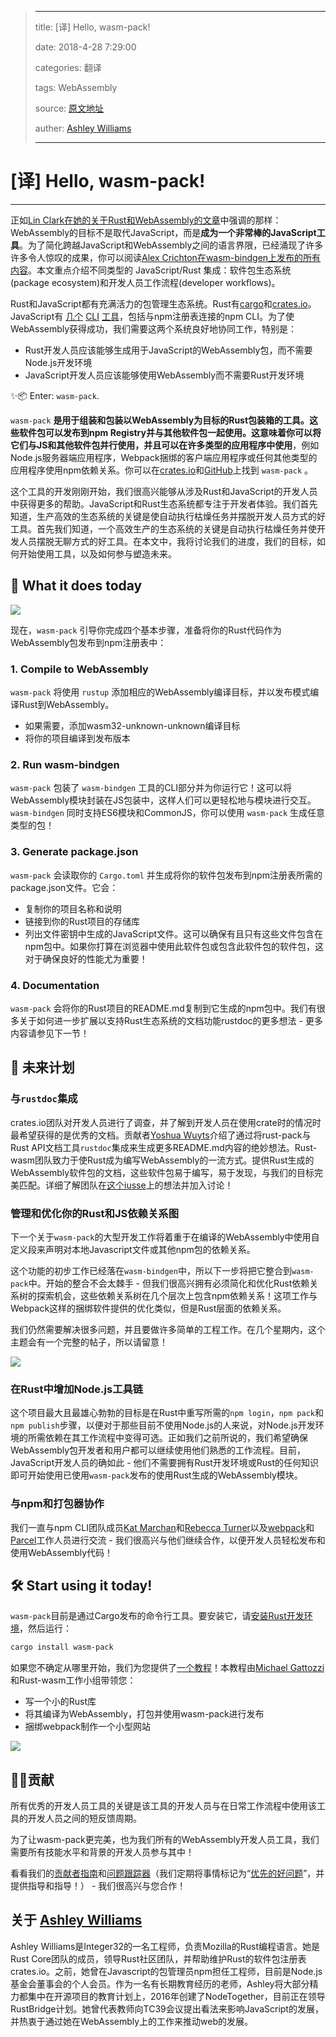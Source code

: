 > ---
>
> title: [译] Hello, wasm-pack!
>
> date: 2018-4-28  7:29:00
>
> categories: 翻译
>
> tags: WebAssembly
>
> source: [原文地址](https://hacks.mozilla.org/2018/04/hello-wasm-pack/?utm_source=dev-newsletter&utm_medium=email&utm_campaign=apr26-2018)
>
> auther: [Ashley Williams](https://github.com/ashleygwilliams)
>
> ---

# [译] Hello, wasm-pack!

---

正如[Lin Clark在她的关于Rust和WebAssembly的文章](https://hacks.mozilla.org/2018/03/making-webassembly-better-for-rust-for-all-languages/)中强调的那样：WebAssembly的目标不是取代JavaScript，而是**成为一个非常棒的JavaScript工具**。为了简化跨越JavaScript和WebAssembly之间的语言界限，已经涌现了许多许多令人惊叹的成果，你可以阅读[Alex Crichton在wasm-bindgen上发布的所有内容](https://hacks.mozilla.org/2018/04/javascript-to-rust-and-back-again-a-wasm-bindgen-tale/)。本文重点介绍不同类型的 JavaScript/Rust 集成：软件包生态系统(package ecosystem)和开发人员工作流程(developer workflows)。

Rust和JavaScript都有充满活力的包管理生态系统。Rust有[cargo](https://github.com/rust-lang/cargo)和[crates.io](https://crates.io/)。JavaScript有 [几个](https://yarnpkg.com/en/) [CLI](https://github.com/pnpm/pnpm) [工具](https://github.com/cnpm/cnpm)，包括与npm注册表连接的npm CLI。为了使WebAssembly获得成功，我们需要这两个系统良好地协同工作，特别是：

- Rust开发人员应该能够生成用于JavaScript的WebAssembly包，而不需要Node.js开发环境
- JavaScript开发人员应该能够使用WebAssembly而不需要Rust开发环境

✨📦 Enter: `wasm-pack`.

`wasm-pack` **是用于组装和包装以WebAssembly为目标的Rust包装箱的工具。这些软件包可以发布到npm Registry并与其他软件包一起使用。这意味着你可以将它们与JS和其他软件包并行使用，并且可以在许多类型的应用程序中使用**，例如Node.js服务器端应用程序，Webpack捆绑的客户端应用程序或任何其他类型的应用程序使用npm依赖关系。你可以在[crates.io](https://crates.io/crates/wasm-pack)和[GitHub](https://github.com/ashleygwilliams/wasm-pack)上找到  `wasm-pack` 。

这个工具的开发刚刚开始，我们很高兴能够从涉及Rust和JavaScript的开发人员中获得更多的帮助。JavaScript和Rust生态系统都专注于开发者体验。我们首先知道，生产高效的生态系统的关键是使自动执行枯燥任务并摆脱开发人员方式的好工具。首先我们知道，一个高效生产的生态系统的关键是自动执行枯燥任务并使开发人员摆脱无聊方式的好工具。在本文中，我将讨论我们的进度，我们的目标，如何开始使用工具，以及如何参与塑造未来。

## 💁 What it does today

![](https://2r4s9p1yi1fa2jd7j43zph8r-wpengine.netdna-ssl.com/files/2018/04/s_A9A8C3816B05444A18E82A6772DDBA985038B68FF6B90B7266556F8069E039E0_1523913938177_wasm-pack2-02.png)

现在，`wasm-pack` 引导你完成四个基本步骤，准备将你的Rust代码作为WebAssembly包发布到npm注册表中：

### 1. Compile to WebAssembly

`wasm-pack` 将使用 `rustup` 添加相应的WebAssembly编译目标，并以发布模式编译Rust到WebAssembly。

- 如果需要，添加wasm32-unknown-unknown编译目标
- 将你的项目编译到发布版本

### 2. Run wasm-bindgen

`wasm-pack` 包装了 `wasm-bindgen` 工具的CLI部分并为你运行它！这可以将WebAssembly模块封装在JS包装中，这样人们可以更轻松地与模块进行交互。`wasm-bindgen` 同时支持ES6模块和CommonJS，你可以使用 `wasm-pack` 生成任意类型的包！

### 3. Generate package.json

`wasm-pack` 会读取你的 `Cargo.toml` 并生成将你的软件包发布到npm注册表所需的package.json文件。它会：

- 复制你的项目名称和说明
- 链接到你的Rust项目的存储库
- 列出文件密钥中生成的JavaScript文件。这可以确保有且只有这些文件包含在npm包中。如果你打算在浏览器中使用此软件包或包含此软件包的软件包，这对于确保良好的性能尤为重要！

### 4. Documentation

`wasm-pack` 会将你的Rust项目的README.md复制到它生成的npm包中。我们有很多关于如何进一步扩展以支持Rust生态系统的文档功能rustdoc的更多想法 - 更多内容请参见下一节！

## 🔮 未来计划

### 与`rustdoc`集成

crates.io团队对开发人员进行了调查，并了解到开发人员在使用crate时的情况时最希望获得的是优秀的文档。贡献者[Yoshua Wuyts](https://github.com/yoshuawuyts)介绍了通过将rust-pack与Rust API文档工具`rustdoc`集成来生成更多README.md内容的绝妙想法。Rust-wasm团队致力于使Rust成为编写WebAssembly的一流方式。提供Rust生成的WebAssembly软件包的文档，这些软件包易于编写，易于发现，与我们的目标完美匹配。详细了解团队在[这个iusse](https://github.com/ashleygwilliams/wasm-pack/issues/7#issuecomment-368551714)上的想法并加入讨论！

### 管理和优化你的Rust和JS依赖关系图

下一个关于`wasm-pack`的大型开发工作将着重于在编译的WebAssembly中使用自定义段来声明对本地Javascript文件或其他npm包的依赖关系。

这个功能的初步工作已经落在`wasm-bindgen`中，所以下一步将把它整合到`wasm-pack`中。开始的整合不会太棘手 - 但我们很高兴拥有必须简化和优化Rust依赖关系树的探索机会，这些依赖关系树在几个层次上包含npm依赖关系！这项工作与Webpack这样的捆绑软件提供的优化类似，但是Rust层面的依赖关系。

我们仍然需要解决很多问题，并且要做许多简单的工程工作。在几个星期内，这个主题会有一个完整的帖子，所以请留意！

![](https://2r4s9p1yi1fa2jd7j43zph8r-wpengine.netdna-ssl.com/files/2018/04/s_A9A8C3816B05444A18E82A6772DDBA985038B68FF6B90B7266556F8069E039E0_1523916327709_wasm-pack3-03.png)

### 在Rust中增加Node.js工具链

这个项目最大且最雄心勃勃的目标是在Rust中重写所需的`npm login`，`npm pack`和`npm publish`步骤，以便对于那些目前不使用Node.js的人来说，对Node.js开发环境的所需依赖在其工作流程中变得可选。正如我们之前所说的，我们希望确保WebAssembly包开发者和用户都可以继续使用他们熟悉的工作流程。目前，JavaScript开发人员的确如此 - 他们不需要拥有Rust开发环境或Rust的任何知识即可开始使用已使用`wasm-pack`发布的使用Rust生成的WebAssembly模块。

### 与npm和打包器协作

我们一直与npm CLI团队成员[Kat Marchan](https://github.com/zkat)和[Rebecca Turner](https://github.com/iarna)以及[webpack](https://webpack.js.org/)和[Parcel](https://parceljs.org/)工作人员进行交流 - 我们很高兴与他们继续合作，以便开发人员轻松发布和使用WebAssembly代码！

## 🛠 Start using it today!

`wasm-pack`目前是通过Cargo发布的命令行工具。要安装它，请[安装Rust开发环境](https://www.rust-lang.org/en-US/install.html)，然后运行：
```bash
cargo install wasm-pack
```

如果您不确定从哪里开始，我们为您提供了[一个教程](https://rust-lang-nursery.github.io/rust-wasm/wasm-pack/introduction.html)！本教程由[Michael Gattozzi](https://github.com/mgattozzi)和Rust-wasm工作小组带领您：

- 写一个小的Rust库
- 将其编译为WebAssembly，打包并使用wasm-pack进行发布
- 捆绑webpack制作一个小型网站

![](https://d2mxuefqeaa7sj.cloudfront.net/s_A9A8C3816B05444A18E82A6772DDBA985038B68FF6B90B7266556F8069E039E0_1524011130215_demo.gif)

## 👯‍♀️贡献

所有优秀的开发人员工具的关键是该工具的开发人员与在日常工作流程中使用该工具的开发人员之间的短反馈周期。

为了让wasm-pack更完美，也为我们所有的WebAssembly开发人员工具，我们需要所有技能水平和背景的开发人员参与其中！

看看我们的[贡献者指南](https://github.com/ashleygwilliams/wasm-pack/blob/master/CONTRIBUTING.md)和[问题跟踪器](https://github.com/ashleygwilliams/wasm-pack/issues)（我们定期将事情标记为“[优先的好问题](https://github.com/ashleygwilliams/wasm-pack/issues?q=is%3Aissue+is%3Aopen+label%3A%22good+first+issue%22)”，并提供指导和指导！） - 我们很高兴与您合作！

## 关于 [Ashley Williams](https://github.com/ashleygwilliams)

Ashley Williams是Integer32的一名工程师，负责Mozilla的Rust编程语言。她是Rust Core团队的成员，领导Rust社区团队，并帮助维护Rust的软件包注册表crates.io。之前，她曾在Javascript的包管理员npm担任工程师，目前是Node.js基金会董事会的个人会员。作为一名有长期教育经历的老师，Ashley将大部分精力都集中在开源项目的教育计划上，2016年创建了NodeTogether，目前正在领导RustBridge计划。她曾代表教师向TC39会议提出看法来影响JavaScript的发展，并热衷于通过她在WebAssembly上的工作来推动web的发展。